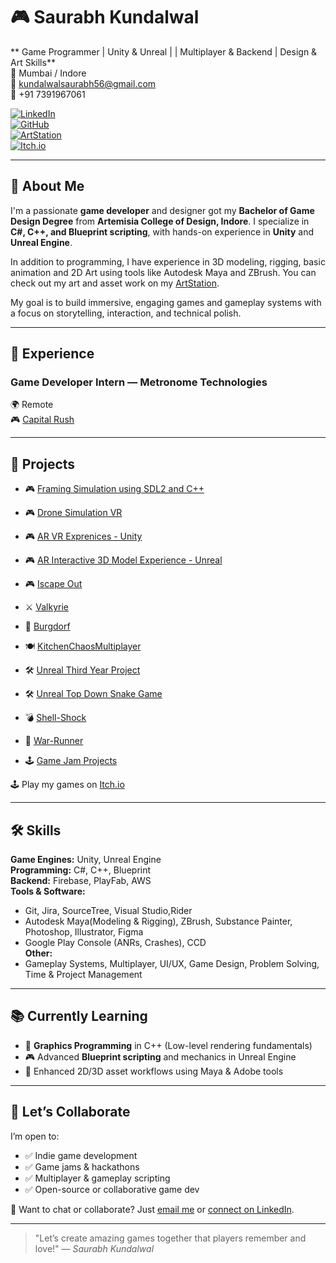 
# 🎮 Saurabh Kundalwal

** Game Programmer | Unity & Unreal | | Multiplayer & Backend | Design & Art Skills**  
📍 Mumbai / Indore  
📧 [kundalwalsaurabh56@gmail.com](mailto:kundalwalsaurabh56@gmail.com)  
📱 +91 7391967061  

[![LinkedIn](https://img.shields.io/badge/LinkedIn-blue?style=for-the-badge&logo=linkedin)](https://www.linkedin.com/in/saurabh-kundalwal-772183143/)  
[![GitHub](https://img.shields.io/badge/GitHub-grey?style=for-the-badge&logo=github)](https://github.com/Bindo56)  
[![ArtStation](https://img.shields.io/badge/ArtStation-darkblue?style=for-the-badge&logo=artstation)](https://www.artstation.com/bindo56)  
[![Itch.io](https://img.shields.io/badge/Itch.io-ff5c5c?style=for-the-badge&logo=itchdotio)](https://bindo56.itch.io/)

---

## 🧠 About Me

I'm a passionate **game developer** and designer got my **Bachelor of Game Design Degree** from **Artemisia College of Design, Indore**. I specialize in **C#, C++, and Blueprint scripting**, with hands-on experience in **Unity** and **Unreal Engine**.

In addition to programming, I have experience in 3D modeling, rigging, basic animation and 2D Art using tools like Autodesk Maya and ZBrush. You can check out my art and asset work on my [ArtStation](https://www.artstation.com/bindo56).

My goal is to build immersive, engaging games and gameplay systems with a focus on storytelling, interaction, and technical polish.

---

## 💼 Experience

### **Game Developer Intern — Metronome Technologies**  
🌍 Remote  
🎮 [Capital Rush](https://www.capitalrush.io/)

---

## 🚀 Projects



- 🎮 [Framing Simulation using SDL2 and C++](https://github.com/Bindo56/Alien_Farming_Game)
- 🎮 [Drone Simulation VR](https://github.com/Bindo56/Drone_Simulation) 
- 🎮 [AR VR Exprenices  - Unity](https://drive.google.com/drive/folders/1W091WM3mBFeqMuDKAQbpCSeETgAxi3BY)
- 🎮 [AR Interactive 3D Model Experience - Unreal](https://github.com/Bindo56/AR_3d_Industrial_Model_Interactive)
- 🎮 [Iscape Out](https://github.com/Bindo56/Iscape-Out)
- ⚔️ [Valkyrie](https://github.com/Bindo56/Valkyrie)
- 🧱 [Burgdorf](https://github.com/Bindo56/Burgdorf)
- 🍽️ [KitchenChaosMultiplayer](https://github.com/Bindo56/KitchenChaosMultiplayer)
- 🛠️ [Unreal Third Year Project](https://github.com/Bindo56/ThridYearProject)
- 🛠️ [Unreal Top Down Snake Game]()
- 💣 [Shell-Shock](https://github.com/Bindo56/Shell-Shock)
- 🏃 [War-Runner](https://github.com/Bindo56/War-Runner)

- 🕹️ [Game Jam Projects](https://github.com/Bindo56/Game-Jams-Projects)

🕹️ Play my games on [Itch.io](https://bindo56.itch.io/)

---

## 🛠️ Skills

**Game Engines:** Unity, Unreal Engine  
**Programming:** C#, C++, Blueprint  
**Backend:** Firebase, PlayFab, AWS  
**Tools & Software:**  
- Git, Jira, SourceTree, Visual Studio,Rider  
- Autodesk Maya(Modeling & Rigging), ZBrush, Substance Painter, Photoshop, Illustrator, Figma
- Google Play Console (ANRs, Crashes), CCD  
**Other:**  
- Gameplay Systems, Multiplayer, UI/UX, Game Design, Problem Solving, Time & Project Management

---

## 📚 Currently Learning

- 🧪 **Graphics Programming** in C++ (Low-level rendering fundamentals)
- 🎮 Advanced **Blueprint scripting** and mechanics in Unreal Engine
- 🎨 Enhanced 2D/3D asset workflows using Maya & Adobe tools

---

## 🤝 Let’s Collaborate

I’m open to:
- ✅ Indie game development
- ✅ Game jams & hackathons
- ✅ Multiplayer & gameplay scripting
- ✅ Open-source or collaborative game dev

💬 Want to chat or collaborate? Just [email me](mailto:kundalwalsaurabh56@gmail.com) or [connect on LinkedIn](https://www.linkedin.com/in/saurabh-kundalwal-772183143/).

---

> "Let’s create amazing games together that players remember and love!" — *Saurabh Kundalwal*




